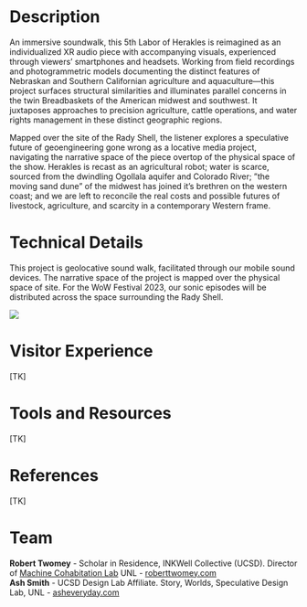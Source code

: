 # Description

An immersive soundwalk, this 5th Labor of Herakles is reimagined as an individualized XR audio piece with accompanying visuals, experienced through viewers’ smartphones and headsets. Working from field recordings and photogrammetric models documenting the distinct features of Nebraskan and Southern Californian agriculture and aquaculture—this project surfaces structural similarities and illuminates parallel concerns in the twin Breadbaskets of the American midwest and southwest. It juxtaposes approaches to precision agriculture, cattle operations, and water rights management in these distinct geographic regions.

Mapped over the site of the Rady Shell, the listener explores a speculative future of geoengineering gone wrong as a locative media project, navigating the narrative space of the piece overtop of the physical space of the show. Herakles is recast as an agricultural robot; water is scarce, sourced from the dwindling Ogollala aquifer and Colorado River; ”the moving sand dune” of the midwest has joined it’s brethren on the western coast; and we are left to reconcile the real costs and possible futures of livestock, agriculture, and scarcity in a contemporary Western frame.

# Technical Details

This project is geolocative sound walk, facilitated through our mobile sound devices. The narrative space of the project is mapped over the physical space of site. For the WoW Festival 2023, our sonic episodes will be distributed across the space surrounding the Rady Shell. 

<img src="https://images-ext-1.discordapp.net/external/d4tL0LMjfGfyNcwiaZd0toZ2AdHnOxTnB33gzXTELM8/https/lajollaplayhouse.org/wowfestival2022/wp-content/uploads/Embarcadero-Marina-Park-South-Map-pdf-1200x927.jpg">

# Visitor Experience
[TK]

# Tools and Resources
[TK]

# References
[TK]

# Team
**Robert Twomey** - Scholar in Residence, INKWell Collective (UCSD). Director of [Machine Cohabitation Lab](http://cohab-lab.net) UNL - [roberttwomey.com](https://roberttwomey.com)<br>
**Ash Smith** - UCSD Design Lab Affiliate. Story, Worlds, Speculative Design Lab, UNL - [asheveryday.com](https://asheveryday.com/)<br>
